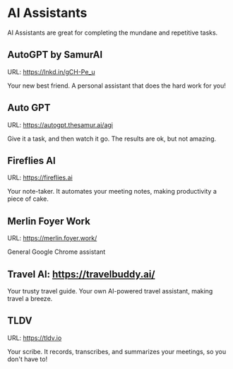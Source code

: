 # AI Assistants

AI Assistants are great for completing the mundane and repetitive tasks.

## AutoGPT by SamurAl

URL: https://lnkd.in/gCH-Pe_u

Your new best friend. A personal assistant that does the hard work for you!

## Auto GPT

URL: https://autogpt.thesamur.ai/agi

Give it a task, and then watch it go. The results are ok, but not amazing.

## Fireflies Al

URL: https://fireflies.ai

Your note-taker. It automates your meeting notes, making productivity a piece of cake.

## Merlin Foyer Work

URL: https://merlin.foyer.work/

General Google Chrome assistant

## Travel Al: https://travelbuddy.ai/

Your trusty travel guide. Your own AI-powered travel assistant, making travel a breeze.

## TLDV

URL: https://tldv.io

Your scribe. It records, transcribes, and summarizes your meetings, so you don't have to!
